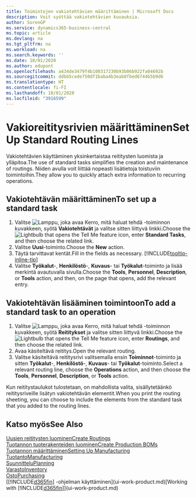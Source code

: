 ```yaml
---
title: Toimintojen vakiotehtävien määrittäminen | Microsoft Docs
description: Voit syöttää vakiotehtävien kuvauksia.
author: SorenGP
ms.service: dynamics365-business-central
ms.topic: article
ms.devlang: na
ms.tgt_pltfrm: na
ms.workload: na
ms.search.keywords: ''
ms.date: 10/01/2020
ms.author: edupont
ms.openlocfilehash: a434de3479f4b100317230b93b06b922fa04692b
ms.sourcegitcommit: ddbb5cede750df1baba4b3eab8fbed6744b5b9d6
ms.translationtype: HT
ms.contentlocale: fi-FI
ms.lasthandoff: 10/01/2020
ms.locfileid: "3916599"
---
```

# <a name="set-up-standard-routing-lines"></a><span data-ttu-id="cc183-103">Vakioreititysrivien määrittäminen</span><span class="sxs-lookup"><span data-stu-id="cc183-103">Set Up Standard Routing Lines</span></span>

<span data-ttu-id="cc183-104">Vakiotehtävien käyttäminen yksinkertaistaa reititysten luomista ja ylläpitoa.</span><span class="sxs-lookup"><span data-stu-id="cc183-104">The use of standard tasks simplifies the creation and maintenance of routings.</span></span> <span data-ttu-id="cc183-105">Niiden avulla voit liittää nopeasti lisätietoja toistuviin toimintoihin.</span><span class="sxs-lookup"><span data-stu-id="cc183-105">They allow you to quickly attach extra information to recurring operations.</span></span>

## <a name="to-set-up-a-standard-task"></a><span data-ttu-id="cc183-106">Vakiotehtävän määrittäminen</span><span class="sxs-lookup"><span data-stu-id="cc183-106">To set up a standard task</span></span>

1. <span data-ttu-id="cc183-107">Valitse ![Lamppu, joka avaa Kerro, mitä haluat tehdä -toiminnon](media/ui-search/search_small.png "Kerro, mitä haluat tehdä") kuvakkeen, syötä **Vakiotehtävät** ja valitse sitten liittyvä linkki.</span><span class="sxs-lookup"><span data-stu-id="cc183-107">Choose the ![Lightbulb that opens the Tell Me feature](media/ui-search/search_small.png "Tell me what you want to do") icon, enter **Standard Tasks**, and then choose the related link.</span></span>
2. <span data-ttu-id="cc183-108">Valitse **Uusi**-toiminto.</span><span class="sxs-lookup"><span data-stu-id="cc183-108">Choose the **New** action.</span></span>
3. <span data-ttu-id="cc183-109">Täytä tarvittavat kentät.</span><span class="sxs-lookup"><span data-stu-id="cc183-109">Fill in the fields as necessary.</span></span> [!INCLUDE[tooltip-inline-tip](includes/tooltip-inline-tip_md.md)]
4. <span data-ttu-id="cc183-110">Valitse **Työkalut**-, **Henkilöstö**-, **Kuvaus**- tai **Työkalut**-toiminto ja lisää merkintä avautuvalla sivulla.</span><span class="sxs-lookup"><span data-stu-id="cc183-110">Choose the **Tools**, **Personnel**, **Description**, or **Tools** action, and then, on the page that opens, add the relevant entry.</span></span>

## <a name="to-add-a-standard-task-to-an-operation"></a><span data-ttu-id="cc183-111">Vakiotehtävän lisääminen toimintoon</span><span class="sxs-lookup"><span data-stu-id="cc183-111">To add a standard task to an operation</span></span>

1. <span data-ttu-id="cc183-112">Valitse ![Lamppu, joka avaa Kerro, mitä haluat tehdä -toiminnon](media/ui-search/search_small.png "Kerro, mitä haluat tehdä") kuvakkeen, syötä **Reititykset** ja valitse sitten liittyvä linkki.</span><span class="sxs-lookup"><span data-stu-id="cc183-112">Choose the ![Lightbulb that opens the Tell Me feature](media/ui-search/search_small.png "Tell me what you want to do") icon, enter **Routings**, and then choose the related link.</span></span>
2. <span data-ttu-id="cc183-113">Avaa käsiteltävä reititys.</span><span class="sxs-lookup"><span data-stu-id="cc183-113">Open the relevant routing.</span></span>
3. <span data-ttu-id="cc183-114">Valitse käsiteltävä reititysrivi valitsemalla ensin **Toiminnot**-toiminto ja sitten **Työkalut**-, **Henkilöstö**-, **Kuvaus**- tai **Työkalut**-toiminto.</span><span class="sxs-lookup"><span data-stu-id="cc183-114">Select a relevant routing line, choose the **Operations** action, and then choose the **Tools**, **Personnel**, **Description**, or **Tools** action.</span></span>

<span data-ttu-id="cc183-115">Kun reititystaulukot tulostetaan, on mahdollista valita, sisällytetäänkö reititysriveille lisätyn vakiotehtävän elementit.</span><span class="sxs-lookup"><span data-stu-id="cc183-115">When you print the routing sheeting, you can choose to include the elements from the standard task that you added to the routing lines.</span></span>

## <a name="see-also"></a><span data-ttu-id="cc183-116">Katso myös</span><span class="sxs-lookup"><span data-stu-id="cc183-116">See Also</span></span>

[<span data-ttu-id="cc183-117">Uusien reititysten luominen</span><span class="sxs-lookup"><span data-stu-id="cc183-117">Create Routings</span></span>](production-how-to-create-routings.md)  
[<span data-ttu-id="cc183-118">Tuotannon tuoterakenteiden luominen</span><span class="sxs-lookup"><span data-stu-id="cc183-118">Create Production BOMs</span></span>](production-how-to-create-production-boms.md)  
[<span data-ttu-id="cc183-119">Tuotannon määrittäminen</span><span class="sxs-lookup"><span data-stu-id="cc183-119">Setting Up Manufacturing</span></span>](production-configure-production-processes.md)  
[<span data-ttu-id="cc183-120">Tuotanto</span><span class="sxs-lookup"><span data-stu-id="cc183-120">Manufacturing</span></span>](production-manage-manufacturing.md)  
[<span data-ttu-id="cc183-121">Suunnittelu</span><span class="sxs-lookup"><span data-stu-id="cc183-121">Planning</span></span>](production-planning.md)  
[<span data-ttu-id="cc183-122">Varasto</span><span class="sxs-lookup"><span data-stu-id="cc183-122">Inventory</span></span>](inventory-manage-inventory.md)  
[<span data-ttu-id="cc183-123">Osto</span><span class="sxs-lookup"><span data-stu-id="cc183-123">Purchasing</span></span>](purchasing-manage-purchasing.md)  
<span data-ttu-id="cc183-124">[[!INCLUDE[d365fin](includes/d365fin_md.md)] -ohjelman käyttäminen](ui-work-product.md)</span><span class="sxs-lookup"><span data-stu-id="cc183-124">[Working with [!INCLUDE[d365fin](includes/d365fin_md.md)]](ui-work-product.md)</span></span>  
